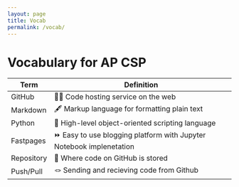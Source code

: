 ```yaml
---
layout: page
title: Vocab
permalink: /vocab/
---
```


# Vocabulary for AP CSP

| Term | Definition |
| --- | --- |
| GitHub | 🧑‍💻 Code hosting service on the web |
| Markdown | 🖋️ Markup language for formatting plain text |
| Python | 🐍 High-level object-oriented scripting language |
| Fastpages | ⏩ Easy to use blogging platform with Jupyter Notebook implenetation |
| Repository | 📂 Where code on GitHub is stored |
| Push/Pull | 🪢 Sending and recieving code from Github |

[^1]:a blogging platform that natively supports Jupyter notebooks in addition to other formats.
